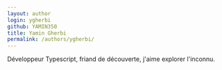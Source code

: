 ```yaml
---
layout: author
login: ygherbi
github: YAMIN350
title: Yamin Gherbi
permalink: /authors/ygherbi/
---
```


Développeur Typescript, friand de découverte, j'aime explorer l'inconnu.
